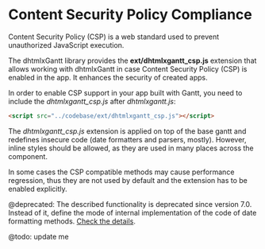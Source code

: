 Content Security Policy Compliance
=========================

Content Security Policy (CSP) is a web standard used to prevent unauthorized JavaScript execution. 

The dhtmlxGantt library provides the **ext/dhtmlxgantt_csp.js** extension that allows working with dhtmlxGantt 
in case Content Security Policy (CSP) is enabled in the app. It enhances the security of created apps. 

In order to enable CSP support in your app built with Gantt, you need to include the *dhtmlxgantt_csp.js* after *dhtmlxgantt.js*:

~~~html
<script src="../codebase/ext/dhtmlxgantt_csp.js"></script>
~~~


The *dhtmlxgantt_csp.js* extension is applied on top of the base gantt and redefines insecure code (date formatters and parsers, mostly).
However, inline styles should be allowed, as they are used in many places across the component. 

In some cases the CSP compatible methods may cause performance regression, thus they are not used by default and the extension has to be enabled explicitly.

@deprecated: The described functionality is deprecated since version 7.0. Instead of it, define the mode of internal implementation of the code of date formatting methods. [Check the details](api/gantt_csp_config.md).

@todo: update me